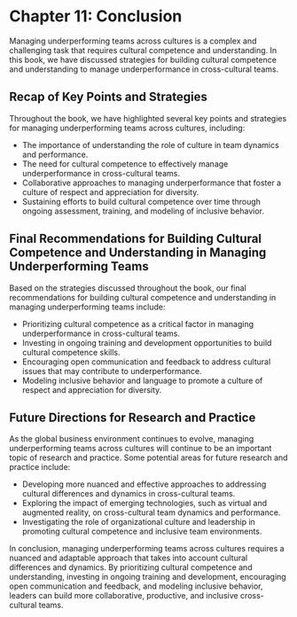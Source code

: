 Chapter 11: Conclusion
======================

Managing underperforming teams across cultures is a complex and challenging task that requires cultural competence and understanding. In this book, we have discussed strategies for building cultural competence and understanding to manage underperformance in cross-cultural teams.

Recap of Key Points and Strategies
----------------------------------

Throughout the book, we have highlighted several key points and strategies for managing underperforming teams across cultures, including:

* The importance of understanding the role of culture in team dynamics and performance.
* The need for cultural competence to effectively manage underperformance in cross-cultural teams.
* Collaborative approaches to managing underperformance that foster a culture of respect and appreciation for diversity.
* Sustaining efforts to build cultural competence over time through ongoing assessment, training, and modeling of inclusive behavior.

Final Recommendations for Building Cultural Competence and Understanding in Managing Underperforming Teams
----------------------------------------------------------------------------------------------------------

Based on the strategies discussed throughout the book, our final recommendations for building cultural competence and understanding in managing underperforming teams include:

* Prioritizing cultural competence as a critical factor in managing underperformance in cross-cultural teams.
* Investing in ongoing training and development opportunities to build cultural competence skills.
* Encouraging open communication and feedback to address cultural issues that may contribute to underperformance.
* Modeling inclusive behavior and language to promote a culture of respect and appreciation for diversity.

Future Directions for Research and Practice
-------------------------------------------

As the global business environment continues to evolve, managing underperforming teams across cultures will continue to be an important topic of research and practice. Some potential areas for future research and practice include:

* Developing more nuanced and effective approaches to addressing cultural differences and dynamics in cross-cultural teams.
* Exploring the impact of emerging technologies, such as virtual and augmented reality, on cross-cultural team dynamics and performance.
* Investigating the role of organizational culture and leadership in promoting cultural competence and inclusive team environments.

In conclusion, managing underperforming teams across cultures requires a nuanced and adaptable approach that takes into account cultural differences and dynamics. By prioritizing cultural competence and understanding, investing in ongoing training and development, encouraging open communication and feedback, and modeling inclusive behavior, leaders can build more collaborative, productive, and inclusive cross-cultural teams.
